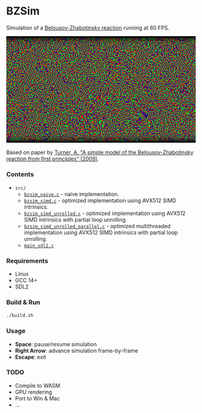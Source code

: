 # BZSim

Simulation of a [Belousov-Zhabotinsky reaction](https://en.wikipedia.org/wiki/Belousov%E2%80%93Zhabotinsky_reaction) running at 60 FPS.

![image](./bzsim_demo.gif)

Based on paper by [Turner, A. "A simple model of the Belousov-Zhabotinsky reaction from first principles" (2009)](https://discovery.ucl.ac.uk/id/eprint/17241/).

### Contents

- `src/`
    - [`bzsim_naive.c`](./src/bzsim_naive.c) - naive implementation.
    - [`bzsim_simd.c`](./src/bzsim_simd.c) - optimized implementation using AVX512 SIMD intrinsics.
    - [`bzsim_simd_unrolled.c`](./src/bzsim_simd_unrolled.c) - optimized implementation using AVX512 SIMD intrinsics with partial loop unrolling.
    - [`bzsim_simd_unrolled_parallel.c`](./src/bzsim_simd_unrolled_parallel.c) - optimized multithreaded implementation using AVX512 SIMD intrinsics with partial loop unrolling.
    - [`main_sdl2.c`](./src/main_sdl2.c)

### Requirements

- Linux
- GCC 14+
- SDL2

### Build & Run

```bash
./build.sh
```

### Usage

- **Space**: pause/resume simulation
- **Right Arrow**: advance simulation frame-by-frame
- **Escape**: exit

### TODO

- Compile to WASM
- GPU rendering
- Port to Win & Mac
- ...
